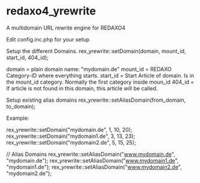 redaxo4_yrewrite
================

A multidomain URL rewrite engine for REDAXO4

Edit config.inc.php for your setup

Setup the different Domains.
rex_yrewrite::setDomain(domain, mount_id, start_id, 404_id);

domain = plain domain name: "mydomain.de"
mount_id = REDAXO Category-ID where everything starts.
start_id = Start Article of domain. Is in the mount_id category. Normally the first category inside moun_id
404_id = If article is not found in this domain, this article will be called.

Setup existing alias domains
rex_yrewrite::setAliasDomain(from_domain, to_domain);

Example:

rex_yrewrite::setDomain("mydomain.de", 1, 10, 20);
rex_yrewrite::setDomain("mydomain1.de", 3, 13, 23);
rex_yrewrite::setDomain("mydomain2.de", 5, 15, 25);

// Alias Domains
rex_yrewrite::setAliasDomain("www.mydomain.de", "mydomain.de");
rex_yrewrite::setAliasDomain("www.mydomain1.de", "mydomain1.de");
rex_yrewrite::setAliasDomain("www.mydomain2.de", "mydomain2.de");


